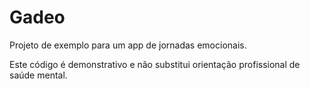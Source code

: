 # Gadeo

Projeto de exemplo para um app de jornadas emocionais.

Este código é demonstrativo e não substitui orientação profissional de saúde mental.

